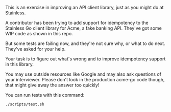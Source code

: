 This is an exercise in improving an API client library, just as you might
do at Stainless.

A contributor has been trying to add support for idempotency to the Stainless
Go client library for Acme, a fake banking API. They've got some WIP code as
shown in this repo.

But some tests are failing now, and they're not sure why, or what to do next.
They've asked for your help.

Your task is to figure out what's wrong and to improve idempotency support in
this library.

You may use outside resources like Google and may also ask questions of
your interviewer. Please don't look in the production acme-go code though,
that might give away the answer too quickly!

You can run tests with this command:

```
./scripts/test.sh
```
